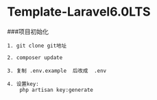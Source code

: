 # Template-Laravel6.0LTS

###项目初始化

````$xslt
1. git clone git地址

2. composer update

3. 复制 .env.example  后改成  .env

4. 设置key:
    php artisan key:generate

````
